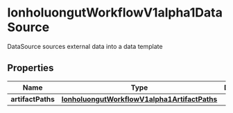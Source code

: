 

# IonholuongutWorkflowV1alpha1DataSource

DataSource sources external data into a data template

## Properties

Name | Type | Description | Notes
------------ | ------------- | ------------- | -------------
**artifactPaths** | [**IonholuongutWorkflowV1alpha1ArtifactPaths**](IonholuongutWorkflowV1alpha1ArtifactPaths.md) |  |  [optional]



